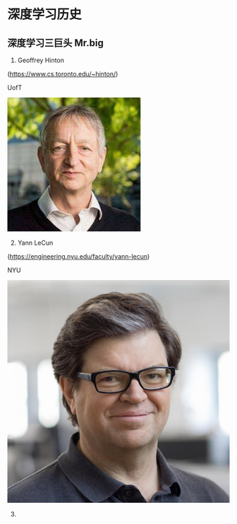# 深度学习历史

## 深度学习三巨头 Mr.big

1. Geoffrey Hinton

(https://www.cs.toronto.edu/~hinton/)

UofT

![image](https://github.com/Liyitan2022/NNDL-from-Scratch/blob/main/history/images/hinton.png)

2. Yann LeCun

(https://engineering.nyu.edu/faculty/yann-lecun)

NYU

![image](https://github.com/Liyitan2022/NNDL-from-Scratch/blob/main/history/images/yann-lecun.jpg)

3.
